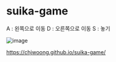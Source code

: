 # suika-game

A : 왼쪽으로 이동
D : 오른쪽으로 이동
S : 놓기


![image](https://github.com/ChJWoong/suika-game/assets/120783642/87ca3895-95ac-47bb-8aaa-8ecb292ab61e)

https://chjwoong.github.io/suika-game/
